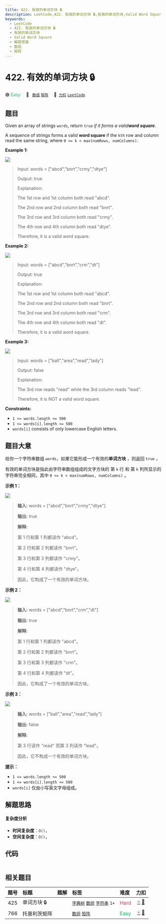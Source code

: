 ```yaml
---
title: 422. 有效的单词方块 🔒
description: LeetCode,422. 有效的单词方块 🔒,有效的单词方块,Valid Word Square,解题思路,数组,矩阵
keywords:
  - LeetCode
  - 422. 有效的单词方块 🔒
  - 有效的单词方块
  - Valid Word Square
  - 解题思路
  - 数组
  - 矩阵
---
```


# 422. 有效的单词方块 🔒

🟢 <font color=#15bd66>Easy</font>&emsp; 🔖&ensp; [`数组`](/tag/array.md) [`矩阵`](/tag/matrix.md)&emsp; 🔗&ensp;[`力扣`](https://leetcode.cn/problems/valid-word-square) [`LeetCode`](https://leetcode.com/problems/valid-word-square)

## 题目

Given an array of strings `words`, return `true` _if it forms a valid**word
square**_.

A sequence of strings forms a valid **word square** if the `kth` row and
column read the same string, where `0 <= k < max(numRows, numColumns)`.



**Example 1:**

![](https://fastly.jsdelivr.net/gh/doocs/leetcode@main/solution/0400-0499/0422.Valid%20Word%20Square/images/validsq1-grid.jpg)

> Input: words = ["abcd","bnrt","crmy","dtye"]
> 
> Output: true
> 
> Explanation:
> 
> The 1st row and 1st column both read "abcd".
> 
> The 2nd row and 2nd column both read "bnrt".
> 
> The 3rd row and 3rd column both read "crmy".
> 
> The 4th row and 4th column both read "dtye".
> 
> Therefore, it is a valid word square.

**Example 2:**

![](https://fastly.jsdelivr.net/gh/doocs/leetcode@main/solution/0400-0499/0422.Valid%20Word%20Square/images/validsq2-grid.jpg)

> Input: words = ["abcd","bnrt","crm","dt"]
> 
> Output: true
> 
> Explanation:
> 
> The 1st row and 1st column both read "abcd".
> 
> The 2nd row and 2nd column both read "bnrt".
> 
> The 3rd row and 3rd column both read "crm".
> 
> The 4th row and 4th column both read "dt".
> 
> Therefore, it is a valid word square.

**Example 3:**

![](https://fastly.jsdelivr.net/gh/doocs/leetcode@main/solution/0400-0499/0422.Valid%20Word%20Square/images/validsq3-grid.jpg)

> Input: words = ["ball","area","read","lady"]
> 
> Output: false
> 
> Explanation:
> 
> The 3rd row reads "read" while the 3rd column reads "lead".
> 
> Therefore, it is NOT a valid word square.

**Constraints:**

  * `1 <= words.length <= 500`
  * `1 <= words[i].length <= 500`
  * `words[i]` consists of only lowercase English letters.


## 题目大意

给你一个字符串数组 `words`，如果它能形成一个有效的**单词方块** ，则返回 `true` _。_

有效的单词方块是指此由字符串数组组成的文字方块的 第 `k` 行 和 第 `k` 列所显示的字符串完全相同，其中 `0 <= k <
max(numRows, numColumns)` 。



**示例 1：**

![](https://fastly.jsdelivr.net/gh/doocs/leetcode@main/solution/0400-0499/0422.Valid%20Word%20Square/images/validsq1-grid.jpg)

> 
> 
> 
> 
> 
> **输入:** words = ["abcd","bnrt","crmy","dtye"]
> 
> **输出:** true
> 
> **解释:**
> 
> 第 1 行和第 1 列都读作 "abcd"。
> 
> 第 2 行和第 2 列都读作 "bnrt"。
> 
> 第 3 行和第 3 列都读作 "crmy"。
> 
> 第 4 行和第 4 列都读作 "dtye"。
> 
> 因此，它构成了一个有效的单词方块。
> 
> 

**示例 2：**

![](https://fastly.jsdelivr.net/gh/doocs/leetcode@main/solution/0400-0499/0422.Valid%20Word%20Square/images/validsq2-grid.jpg)

> 
> 
> 
> 
> 
> **输入:** words = ["abcd","bnrt","crm","dt"]
> 
> **输出:** true
> 
> **解释:**
> 
> 第 1 行和第 1 列都读作 "abcd"。
> 
> 第 2 行和第 2 列都读作 "bnrt"。
> 
> 第 3 行和第 3 列都读作 "crm"。
> 
> 第 4 行和第 4 列都读作 "dt"。
> 
> 因此，它构成了一个有效的单词方块。
> 
> 

**示例 3：**

![](https://fastly.jsdelivr.net/gh/doocs/leetcode@main/solution/0400-0499/0422.Valid%20Word%20Square/images/validsq3-grid.jpg)

> 
> 
> 
> 
> 
> **输入:** words = ["ball","area","read","lady"]
> 
> **输出:** false
> 
> **解释:**
> 
> 第 3 行读作 "read" 而第 3 列读作 "lead"。
> 
> 因此，它不构成一个有效的单词方块。
> 
> 



**提示：**

  * `1 <= words.length <= 500`
  * `1 <= words[i].length <= 500`
  * `words[i]` 仅由小写英文字母组成。


## 解题思路

#### 复杂度分析

- **时间复杂度**：`O()`，
- **空间复杂度**：`O()`，

## 代码

```javascript

```

## 相关题目

<!-- prettier-ignore -->
| 题号 | 标题 | 题解 | 标签 | 难度 | 力扣 |
| :------: | :------ | :------: | :------ | :------ | :------: |
| 425 | 单词方块 🔒 |  |  [`字典树`](/tag/trie.md) [`数组`](/tag/array.md) [`字符串`](/tag/string.md) `1+` | <font color=#ff334b>Hard</font> | [🀄️](https://leetcode.cn/problems/word-squares) [🔗](https://leetcode.com/problems/word-squares) |
| 766 | 托普利茨矩阵 |  |  [`数组`](/tag/array.md) [`矩阵`](/tag/matrix.md) | <font color=#15bd66>Easy</font> | [🀄️](https://leetcode.cn/problems/toeplitz-matrix) [🔗](https://leetcode.com/problems/toeplitz-matrix) |